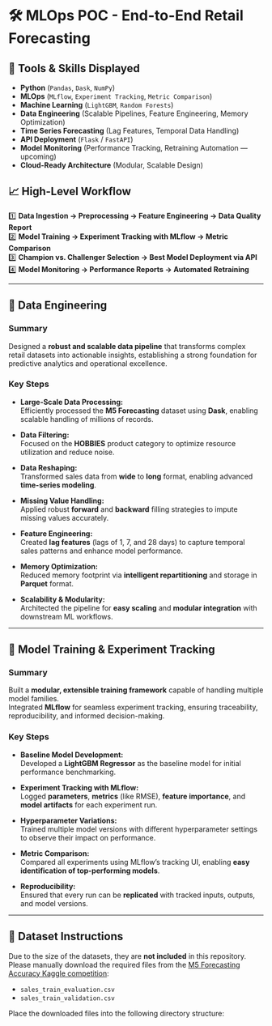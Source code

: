 # 🛠️ MLOps POC - End-to-End Retail Forecasting


## 🚀 Tools & Skills Displayed

- **Python** (`Pandas`, `Dask`, `NumPy`)
- **MLOps** (`MLflow`, `Experiment Tracking`, `Metric Comparison`)
- **Machine Learning** (`LightGBM`, `Random Forests`)
- **Data Engineering** (Scalable Pipelines, Feature Engineering, Memory Optimization)
- **Time Series Forecasting** (Lag Features, Temporal Data Handling)
- **API Deployment** (`Flask` / `FastAPI`)
- **Model Monitoring** (Performance Tracking, Retraining Automation — upcoming)
- **Cloud-Ready Architecture** (Modular, Scalable Design)


## 📈 High-Level Workflow

1️⃣ **Data Ingestion → Preprocessing → Feature Engineering → Data Quality Report**  
2️⃣ **Model Training → Experiment Tracking with MLflow → Metric Comparison**  
3️⃣ **Champion vs. Challenger Selection → Best Model Deployment via API**  
4️⃣ **Model Monitoring → Performance Reports → Automated Retraining**

---

## 🧩 Data Engineering

### Summary
Designed a **robust and scalable data pipeline** that transforms complex retail datasets into actionable insights, establishing a strong foundation for predictive analytics and operational excellence.

### Key Steps
- **Large-Scale Data Processing:**  
  Efficiently processed the **M5 Forecasting** dataset using **Dask**, enabling scalable handling of millions of records.
  
- **Data Filtering:**  
  Focused on the **HOBBIES** product category to optimize resource utilization and reduce noise.

- **Data Reshaping:**  
  Transformed sales data from **wide** to **long** format, enabling advanced **time-series modeling**.

- **Missing Value Handling:**  
  Applied robust **forward** and **backward** filling strategies to impute missing values accurately.

- **Feature Engineering:**  
  Created **lag features** (lags of 1, 7, and 28 days) to capture temporal sales patterns and enhance model performance.

- **Memory Optimization:**  
  Reduced memory footprint via **intelligent repartitioning** and storage in **Parquet** format.

- **Scalability & Modularity:**  
  Architected the pipeline for **easy scaling** and **modular integration** with downstream ML workflows.

---

## 🤖 Model Training & Experiment Tracking

### Summary
Built a **modular, extensible training framework** capable of handling multiple model families.  
Integrated **MLflow** for seamless experiment tracking, ensuring traceability, reproducibility, and informed decision-making.

### Key Steps
- **Baseline Model Development:**  
  Developed a **LightGBM Regressor** as the baseline model for initial performance benchmarking.

- **Experiment Tracking with MLflow:**  
  Logged **parameters**, **metrics** (like RMSE), **feature importance**, and **model artifacts** for each experiment run.

- **Hyperparameter Variations:**  
  Trained multiple model versions with different hyperparameter settings to observe their impact on performance.

- **Metric Comparison:**  
  Compared all experiments using MLflow’s tracking UI, enabling **easy identification of top-performing models**.

- **Reproducibility:**  
  Ensured that every run can be **replicated** with tracked inputs, outputs, and model versions.

---
## 📂 Dataset Instructions

Due to the size of the datasets, they are **not included** in this repository.  
Please manually download the required files from the [M5 Forecasting Accuracy Kaggle competition](https://www.kaggle.com/competitions/m5-forecasting-accuracy/data):

- `sales_train_evaluation.csv`
- `sales_train_validation.csv`

Place the downloaded files into the following directory structure:

